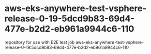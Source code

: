 # aws-eks-anywhere-test-vsphere-release-0-19-5dcd9b83-69d4-477e-b2d2-eb961a9944c6-110
repository for use with E2E test job aws-eks-anywhere-test-vsphere-release-0-19:5dcd9b83-69d4-477e-b2d2-eb961a9944c6-110

